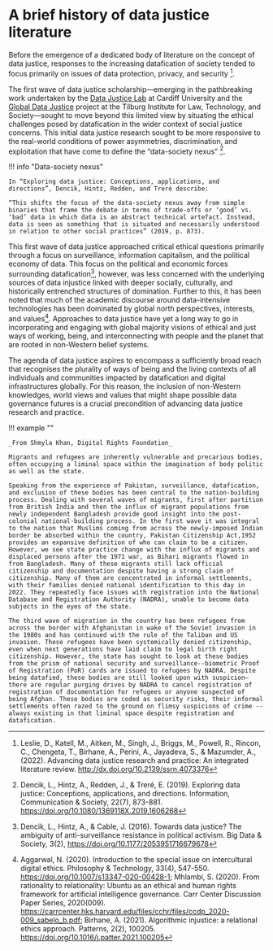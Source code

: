 # A brief history of data justice literature

Before the emergence of a dedicated body of literature on the concept of data justice, responses to the increasing datafication of society tended to focus primarily on issues of data protection, privacy, and security [^1].

The first wave of data justice scholarship—emerging in the pathbreaking work undertaken by the [Data Justice Lab](https://datajusticelab.org/) at Cardiff University and the [Global Data Justice](https://globaldatajustice.org/) project at the Tilburg Institute for Law, Technology, and Society—sought to move beyond this limited view by situating the ethical challenges posed by datafication in the wider context of social justice concerns.
This initial data justice research sought to be more responsive to the real-world conditions of power asymmetries, discrimination, and exploitation that have come to define the “data-society nexus” [^2].

!!! info "Data-society nexus"

    In “Exploring data justice: Conceptions, applications, and directions”, Dencik, Hintz, Redden, and Treré describe:
    
    “This shifts the focus of the data-society nexus away from simple binaries that frame the debate in terms of trade-offs or ‘good’ vs. ‘bad’ data in which data is an abstract technical artefact. Instead, data is seen as something that is situated and necessarily understood in relation to other social practices” (2019, p. 873).

This first wave of data justice approached critical ethical questions primarily through a focus on surveillance, information capitalism, and the political economy of data.
This focus on the political and economic forces surrounding datafication[^3], however, was less concerned with the underlying sources of data injustice linked with deeper socially, culturally, and historically entrenched structures of domination. 
Further to this, it has been noted that much of the academic discourse around data-intensive technologies has been dominated by global north perspectives, interests, and values[^4]. 
Approaches to data justice have yet a long way to go in incorporating and engaging with global majority visions of ethical and just ways of working, being, and interconnecting with people and the planet that are rooted in non-Western belief systems.

The agenda of data justice aspires to encompass a sufficiently broad reach that recognises the plurality of ways of being and the living contexts of all individuals and communities impacted by datafication and digital infrastructures globally.
For this reason, the inclusion of non-Western knowledges, world views and values that might shape possible data governance futures is a crucial precondition of advancing data justice research and practice.

!!! example ""

    _From Shmyla Khan, Digital Rights Foundation_
    
    Migrants and refugees are inherently vulnerable and precarious bodies, often occupying a liminal space within the imagination of body politic as well as the state. 
    
    Speaking from the experience of Pakistan, surveillance, datafication, and exclusion of these bodies has been central to the nation-building process. Dealing with several waves of migrants, first after partition from British India and then the influx of migrant populations from newly independent Bangladesh provide good insight into the post-colonial national-building process. In the first wave it was integral to the nation that Muslims coming from across the newly-imposed Indian border be absorbed within the country, Pakistan Citizenship Act,1952 provides an expansive definition of who can claim to be a citizen. However, we see state practice change with the influx of migrants and displaced persons after the 1971 war, as Bihari migrants flowed in from Bangladesh. Many of these migrants still lack official citizenship and documentation despite having a strong claim of citizenship. Many of them are concentrated in informal settlements, with their families denied national identification to this day in 2022. They repeatedly face issues with registration into the National Database and Registration Authority (NADRA), unable to become data subjects in the eyes of the state.
    
    The third wave of migration in the country has been refugees from across the border with Afghanistan in wake of the Soviet invasion in the 1980s and has continued with the rule of the Taliban and US invasion. These refugees have been systemically denied citizenship, even when next generations have laid claim to legal birth right citizenship. However, the state has sought to look at these bodies from the prism of national security and surveillance--biometric Proof of Registration (PoR) cards are issued to refugees by NADRA. Despite being datafied, these bodies are still looked upon with suspicion—there are regular purging drives by NADRA to cancel registration of registration of documentation for refugees or anyone suspected of being Afghan. These bodies are coded as security risks, their informal settlements often razed to the ground on flimsy suspicions of crime -- always existing in that liminal space despite registration and datafication.

[^1]: Leslie, D., Katell, M., Aitken, M., Singh, J., Briggs, M., Powell, R., Rincon, C., Chengeta, T., Birhane, A., Perini, A., Jayadeva, S., & Mazumder, A., (2022). Advancing data justice research and practice: An integrated literature review. http://dx.doi.org/10.2139/ssrn.4073376

[^2]: Dencik, L., Hintz, A., Redden, J., & Treré, E. (2019). Exploring data justice: Conceptions, applications, and directions. Information, Communication & Society, 22(7), 873-881. https://doi.org/10.1080/1369118X.2019.1606268
    
[^3]: Dencik, L., Hintz, A., & Cable, J. (2016). Towards data justice? The ambiguity of anti-surveillance resistance in political activism. Big Data & Society, 3(2), https://doi.org/10.1177/2053951716679678

[^4]: Aggarwal, N. (2020). Introduction to the special issue on intercultural digital ethics. Philosophy & Technology, 33(4), 547-550. https://doi.org/10.1007/s13347-020-00428-1; Mhlambi, S. (2020). From rationality to relationality: Ubuntu as an ethical and human rights framework for artificial intelligence governance. Carr Center Discussion Paper Series, 2020(009). https://carrcenter.hks.harvard.edu/files/cchr/files/ccdp_2020-009_sabelo_b.pdf; Birhane, A. (2021). Algorithmic injustice: a relational ethics approach. Patterns, 2(2), 100205. https://doi.org/10.1016/j.patter.2021.100205
